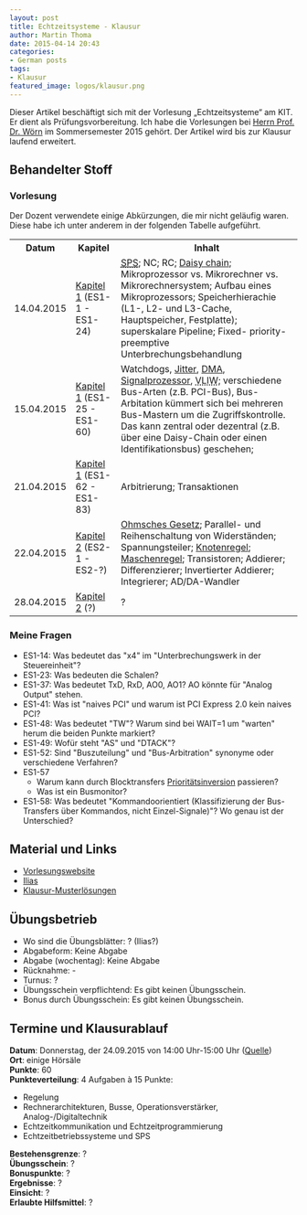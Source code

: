 ```yaml
---
layout: post
title: Echtzeitsysteme - Klausur
author: Martin Thoma
date: 2015-04-14 20:43
categories:
- German posts
tags:
- Klausur
featured_image: logos/klausur.png
---
```

<div class="info">Dieser Artikel beschäftigt sich mit der Vorlesung &bdquo;Echtzeitsysteme&ldquo; am KIT. Er dient als Prüfungsvorbereitung. Ich habe die Vorlesungen bei <a href="http://rob.ipr.kit.edu/mitarbeiter_96.php">Herrn Prof. Dr. Wörn</a> im Sommersemester 2015 gehört. Der Artikel wird bis zur Klausur laufend erweitert.</div>

## Behandelter Stoff

### Vorlesung

Der Dozent verwendete einige Abkürzungen, die mir nicht geläufig waren. Diese
habe ich unter anderem in der folgenden Tabelle aufgeführt.

<table>
<tr>
    <th>Datum</th>
    <th>Kapitel</th>
    <th>Inhalt</th>
</tr>
<tr>
    <td>14.04.2015</td>
    <td><a href="https://ilias.studium.kit.edu/ilias.php?ref_id=422667&cmd=sendfile&cmdClass=ilrepositorygui&cmdNode=ed&baseClass=ilRepositoryGUI">Kapitel 1</a> (ES1-1 - ES1-24)</td>
    <td><a href="https://de.wikipedia.org/wiki/Speicherprogrammierbare_Steuerung"><abbr title="Speicherprogrammierbare Steuerung">SPS</abbr></a>; NC; RC; <a href="https://de.wikipedia.org/wiki/Daisy_Chain">Daisy chain</a>; Mikroprozessor vs. Mikrorechner vs. Mikrorechnersystem; Aufbau eines Mikroprozessors; Speicherhierachie (L1-, L2- und L3-Cache, Hauptspeicher, Festplatte); superskalare Pipeline; Fixed-
priority-preemptive Unterbrechungsbehandlung</td>
</tr>
<tr>
    <td>15.04.2015</td>
    <td><a href="https://ilias.studium.kit.edu/ilias.php?ref_id=422667&cmd=sendfile&cmdClass=ilrepositorygui&cmdNode=ed&baseClass=ilRepositoryGUI">Kapitel 1</a> (ES1-25 - ES1-60)</td>
    <td>Watchdogs, <a href="http://de.wikipedia.org/wiki/Jitter">Jitter</a>, <a href="http://de.wikipedia.org/wiki/Speicherdirektzugriff">DMA</a>, <a href="http://de.wikipedia.org/wiki/Digitaler_Signalprozessor">Signalprozessor</a>, <abbr title="Very long instruction word">VLIW</abbr>; verschiedene Bus-Arten (z.B. PCI-Bus), Bus-Arbitation kümmert sich bei mehreren Bus-Mastern um die Zugriffskontrolle. Das kann zentral oder dezentral (z.B. über eine Daisy-Chain oder einen Identifikationsbus) geschehen; </td>
</tr>
<tr>
    <td>21.04.2015</td>
    <td><a href="https://ilias.studium.kit.edu/ilias.php?ref_id=422667&cmd=sendfile&cmdClass=ilrepositorygui&cmdNode=ed&baseClass=ilRepositoryGUI">Kapitel 1</a> (ES1-62 - ES1-83)</td>
    <td>Arbitrierung; Transaktionen</td>
</tr>
<tr>
    <td>22.04.2015</td>
    <td><a href="https://ilias.studium.kit.edu/ilias.php?ref_id=423230&cmd=sendfile&cmdClass=ilrepositorygui&cmdNode=ed&baseClass=ilRepositoryGUI">Kapitel 2</a> (ES2-1 - ES2-?)</td>
    <td><a href="https://de.wikipedia.org/wiki/Ohmsches_Gesetz#Beschreibung">Ohmsches Gesetz</a>; Parallel- und Reihenschaltung von Widerständen; Spannungsteiler; <a href="https://de.wikipedia.org/wiki/Kirchhoffsche_Regeln#Der_Knotenpunktsatz_.28Knotenregel.29_.E2.80.93_1._Kirchhoffsches_Gesetz">Knotenregel</a>; <a href="https://de.wikipedia.org/wiki/Kirchhoffsche_Regeln#Der_Maschensatz_.28Maschenregel.29_.E2.80.93_2._Kirchhoffsches_Gesetz">Maschenregel</a>; Transistoren; Addierer; Differenzierer; Invertierter Addierer; Integrierer; AD/DA-Wandler</td>
</tr>
<tr>
    <td>28.04.2015</td>
    <td><a href="https://ilias.studium.kit.edu/ilias.php?ref_id=423230&cmd=sendfile&cmdClass=ilrepositorygui&cmdNode=ed&baseClass=ilRepositoryGUI">Kapitel 2</a> (?)</td>
    <td>?</td>
</tr>
</table>

### Meine Fragen

* ES1-14: Was bedeutet das "x4" im "Unterbrechungswerk in der Steuereinheit"?
* ES1-23: Was bedeuten die Schalen?
* ES1-37: Was bedeutet TxD, RxD, AO0, AO1? AO könnte für "Analog Output" stehen.
* ES1-41: Was ist "naives PCI" und warum ist PCI Express 2.0 kein naives PCI?
* ES1-48: Was bedeutet "TW"? Warum sind bei WAIT=1 um "warten" herum die beiden
  Punkte markiert?
* ES1-49: Wofür steht "AS" und "DTACK"?
* ES1-52: Sind "Buszuteilung" und "Bus-Arbitration" synonyme oder verschiedene Verfahren?
* ES1-57
    * Warum kann durch Blocktransfers <a href="http://de.wikipedia.org/wiki/Priorit%C3%A4tsinversion">Prioritätsinversion</a> passieren?
    * Was ist ein Busmonitor?
* ES1-58: Was bedeutet "Kommandoorientiert (Klassifizierung der Bus-Transfers über Kommandos, nicht
Einzel-Signale)"? Wo genau ist der Unterschied?

## Material und Links

* [Vorlesungswebsite](http://www.math.kit.edu/stoch/lehre/wt2015s/de)
* [Ilias](https://ilias.studium.kit.edu/goto_produktiv_crs_409322.html)
* [Klausur-Musterlösungen](https://github.com/MartinThoma/KIT-Musterloesungen/tree/master/Echtzeitsysteme)

## Übungsbetrieb

* Wo sind die Übungsblätter: ? (Ilias?)
* Abgabeform: Keine Abgabe
* Abgabe (wochentag): Keine Abgabe
* Rücknahme: -
* Turnus: ?
* Übungsschein verpflichtend: Es gibt keinen Übungsschein.
* Bonus durch Übungsschein: Es gibt keinen Übungsschein.

## Termine und Klausurablauf

**Datum**: Donnerstag, der 24.09.2015 von 14:00 Uhr-15:00 Uhr ([Quelle](http://www.informatik.kit.edu/klausuren.php?kid=522.35))<br/>
**Ort**: einige Hörsäle<br/>
**Punkte**: 60<br/>
**Punkteverteilung**: 4 Aufgaben à 15 Punkte:

* Regelung
* Rechnerarchitekturen, Busse, Operationsverstärker, Analog-/Digitaltechnik
* Echtzeitkommunikation und Echtzeitprogrammierung
* Echtzeitbetriebssysteme und SPS

**Bestehensgrenze**: ?<br/>
**Übungsschein**: ?<br/>
**Bonuspunkte**: ?<br/>
**Ergebnisse**: ?<br/>
**Einsicht**: ?<br/>
**Erlaubte Hilfsmittel**: ?
